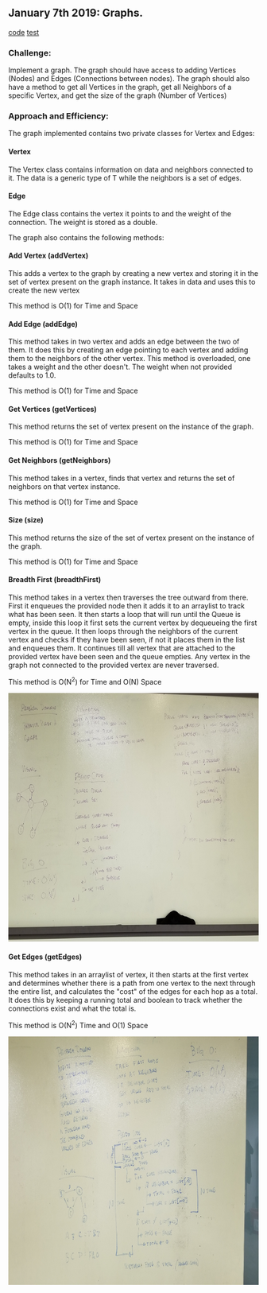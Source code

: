 ## January 7th 2019: Graphs.

[code](../src/main/java/graph/Graph.java)
[test](../src/test/java/graph/GraphTest.java)

### Challenge:

Implement a graph. The graph should have access to adding Vertices (Nodes) and Edges (Connections between nodes). The graph should also have a method to get all Vertices in the graph, get all Neighbors of a specific Vertex, and get the size of the graph (Number of Vertices)

### Approach and Efficiency:

The graph implemented contains two private classes for Vertex and Edges:

#### Vertex
The Vertex class contains information on data and neighbors connected to it. The data is a generic type of T while the neighbors is a set of edges.

#### Edge
The Edge class contains the vertex it points to and the weight of the connection. The weight is stored as a double.

The graph also contains the following methods:

#### Add Vertex (addVertex)
This adds a vertex to the graph by creating a new vertex and storing it in the set of vertex present on the graph instance. It takes in data and uses this to create the new vertex

This method is O(1) for Time and Space

#### Add Edge (addEdge)
This method takes in two vertex and adds an edge between the two of them. It does this by creating an edge pointing to each vertex and adding them to the neighbors of the other vertex. This method is overloaded, one takes a weight and the other doesn't. The weight when not provided defaults to 1.0.

This method is O(1) for Time and Space

#### Get Vertices (getVertices)
This method returns the set of vertex present on the instance of the graph.

This method is O(1) for Time and Space

#### Get Neighbors (getNeighbors)
This method takes in a vertex, finds that vertex and returns the set of neighbors on that vertex instance.

This method is O(1) for Time and Space

#### Size (size)
This method returns the size of the set of vertex present on the instance of the graph.

This method is O(1) for Time and Space

#### Breadth First (breadthFirst)
This method takes in a vertex then traverses the tree outward from there. First it enqueues the provided node then it adds it to an arraylist to track what has been seen.
It then starts a loop that will run until the Queue is empty, inside this loop it first sets the current vertex by dequeueing the first vertex in the queue. It then loops through the neighbors of the current vertex and checks if they have been seen, if not it places them in the list and enqueues them. It continues till all vertex that are attached to the provided vertex have been seen and the queue empties. Any vertex in the graph not connected to the provided vertex are never traversed.

This method is O(N<sup>2</sup>) for Time and O(N) Space

<img src="../assets/BreadthFirstGraph.jpg" height=500>

#### Get Edges (getEdges)
This method takes in an arraylist of vertex, it then starts at the first vertex and determines whether there is a path from one vertex to the next through the entire list, and calculates the "cost" of the edges for each hop as a total. It does this by keeping a running total and boolean to track whether the connections exist and what the total is.

This method is O(N<sup>2</sup>) Time and O(1) Space

<img src="../assets/GetEdges.jpg" height=500>

